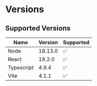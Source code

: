 # Versions

## Supported Versions

| Name    | Version | Supported          |
| ------- | ------- | ------------------ |
| Node    | 18.13.0 | :white_check_mark: |
| React    | 18.2.0 | :white_check_mark: |
| Typescript    | 4.9.4 | :white_check_mark: |
| Vite    | 4.1.1 | :white_check_mark: |
